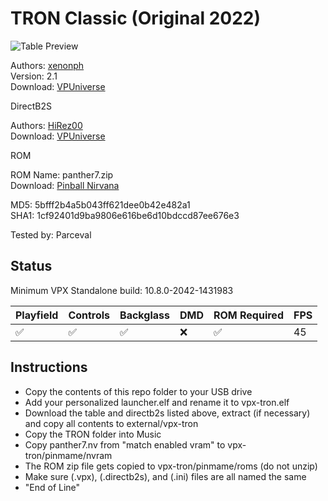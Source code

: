 # TRON Classic (Original 2022)

![Table Preview](https://vpuniverse.com/screenshots/monthly_2021_04/567925790_NewBitmapImagea.png.a84d5c10e411eede0e898048cc5b2a01.png)

Authors: [xenonph](https://vpuniverse.com/profile/8789-xenonph/)  
Version: 2.1  
Download: [VPUniverse](https://vpuniverse.com/files/file/5144-tron-classic-original-2022/)

DirectB2S

Authors: [HiRez00](https://vpuniverse.com/profile/19941-hirez00/)  
Download: [VPUniverse](https://vpuniverse.com/files/file/5143-tron-classic-original-2018-backglass/)

ROM

ROM Name: panther7.zip  
Download: [Pinball Nirvana](https://pinballnirvana.com/forums/resources/panther7.2147/)

MD5: 5bfff2b4a5b043ff621dee0b42e482a1  
SHA1: 1cf92401d9ba9806e616be6d10bdccd87ee676e3

Tested by: Parceval

## Status 

Minimum VPX Standalone build: 10.8.0-2042-1431983

| Playfield | Controls | Backglass | DMD | ROM Required | FPS | 
|-----------|----------|-----------|-----|--------------|-----|
| :white_check_mark: | :white_check_mark: | :white_check_mark: | :x: | :white_check_mark: | 45 |

## Instructions

- Copy the contents of this repo folder to your USB drive
- Add your personalized launcher.elf and rename it to vpx-tron.elf
- Download the table and directb2s listed above, extract (if necessary) and copy all contents to external/vpx-tron
- Copy the TRON folder into Music
- Copy panther7.nv from "match enabled vram" to vpx-tron/pinmame/nvram
- The ROM zip file gets copied to vpx-tron/pinmame/roms (do not unzip)
- Make sure (.vpx), (.directb2s), and (.ini) files are all named the same
- "End of Line"
